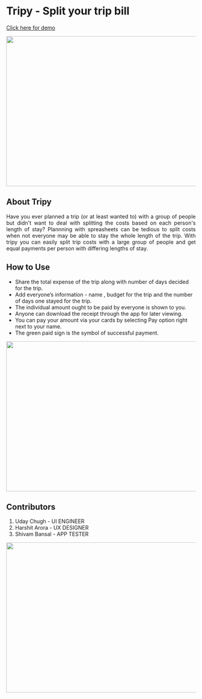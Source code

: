 # Tripy - Split your trip bill

<a href="https://udaychugh.github.io/tripy/" target="_blank">Click here for demo</a>

<img src="https://raw.githubusercontent.com/udaychugh/show/main/images/tirpy1.PNG" height="400px" width="700px">

## About Tripy

<p align="justify">Have you ever planned a trip (or at least wanted to) with a group of people but didn't want to deal with splitting the costs based on each person's length of stay? Plannning with spreasheets can be tedious to split costs when not everyone may be able to stay the whole length of the trip.
With tripy you can easily split trip costs with a large group of people and get equal payments per person with differing lengths of stay.</p>

## How to Use

<ul>
  <li>Share the total expense of the trip along with number of days decided for the trip.</li>
  <li>Add everyone’s information -  name , budget for the trip and the number of days one stayed for the trip.</li>
  <li>The individual amount ought to be paid by everyone is shown to you.</li>
  <li>Anyone can download the receipt through the app for later viewing.</li>
  <li>You can pay your amount via your cards by selecting Pay option right next to your name.</li>
  <li>The green paid sign is the symbol of successful payment.</li>
</ul>

<img src="https://raw.githubusercontent.com/udaychugh/tripy/main/images/tripy2.PNG" height="400px" width="700px">

## Contributors

1.	Uday Chugh - UI ENGINEER <br>
2.	Harshit Arora - UX DESIGNER <br>
3.	Shivam Bansal - APP TESTER

<img src="https://raw.githubusercontent.com/udaychugh/tripy/main/images/tripy5.PNG" height="400px" width="700px">




